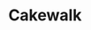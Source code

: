 ---
title: Cakewalk
work-type: superyacht
list_order: 1
hero_image: /uploads/casestudy-cakewalk-2.jpg
portfolio_image: /uploads/portfolio-cakewalk.jpg
details:
  - heading: AUSSENENTWURF
    copy_markdown: >-
      Tim Heywood Design
  - heading: SCHIFFBAUINGENIEUR
    copy_markdown: >-
      Azure Naval Architecture
  - heading: INNENARCHITEKT
    copy_markdown: >-
      Dalton Designs Inc.
  - heading: LÄNGE
    copy_markdown: >-
      86M
  - heading: BESONDERHEITEN
    copy_markdown: >-
      - Detailkatalog für das gesamte Projekt

      - Vorgaben bezüglich Furnier, Holz und Veredelung

      - Kontrollmodelle

      - Komplette technische Planung/Ausführung

      - Fertigung

      - Lieferung und Montage

      - Polster-, Leder-, Metall-, Glas-, Spiegel- und Beleuchtungselemente sowie Sonnenblenden

  - heading: HOLZARTEN
    copy_markdown: >-
      Amerikanische Traubenkirsche, ostindischer Palisander, amerikanische Weißeiche
image_blocks:
  - image_block:
      image: /uploads/cakewalk-1.jpg
      image_alt-text:
    image_pair:
      left_image: /uploads/cakewalk-2.jpg
      left_image_alt-text:
      right_image: /uploads/cakewalk-3.jpg
      right_image_alt-text:
_comments:
  hero_image: file should be ~2000px wide
  portfolio_image: file should be ~1200px wide
  image: file should be ~1800px wide
  left_image: file should be ~800px wide
  right_image: file should be ~800px wide
lang: de
---